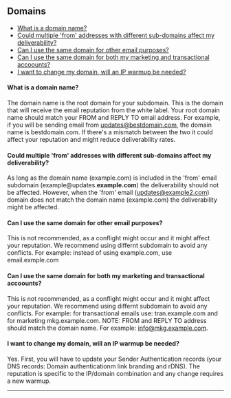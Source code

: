 ## Domains
<a id="domains"></a>
   - [What is a domain name? ](#what-is-domain)
   - [Could multiple 'from' addresses with different sub-domains affect my deliverability? ](#mult-from)
   - [Can I use the same domain for other email purposes? ](#same-domain)
   - [Can I use the same domain for both my marketing and transactional accoounts? ](#same-domain-tr-mkg)
   - [I want to change my domain, will an IP warmup be needed? ](#change-domain-warmup)
 
#### <a id="what-is-domain"></a>What is a domain name? 
The domain name is the root domain for your subdomain. This is the domain that will receive the email reputation from the white label. Your root domain name should match your FROM and REPLY TO email address. For example, if you will be sending email from updates@bestdomain.com, the domain name is bestdomain.com. If there's a mismatch between the two it could affect your reputation and might reduce deliverability rates.

#### <a id="mult-from"></a>Could multiple 'from' addresses with different sub-domains affect my deliverability?
As long as the domain name (example.com) is included in the 'from' email subdomain (example@updates.<b>example.com</b>) the deliverability should not be affected. However, when the 'from' email (updates@example2.com) domain does not match the domain name (example.com) the deliverability might be affected.

#### <a id="same-domain"></a>Can I use the same domain for other email purposes?
This is not recommended, as a conflight might occur and it might affect your reputation. We recommend using differnt subdomain to avoid any conflicts.
For example: instead of using example.com, use email.exmple.com

#### <a id="#same-domain-tr-mkg"></a>Can I use the same domain for both my marketing and transactional accoounts? 
This is not recommended, as a conflight might occur and it might affect your reputation. We recommend using differnt subdomain to avoid any conflicts.
For example: for transactional emails use: tran.example.com and for marketing mkg.example.com.
NOTE: FROM and REPLY TO address should match the domain name. For example: info@mkg.example.com.

#### <a id="#change-domain-warmup"></a>I want to change my domain, will an IP warmup be needed?
Yes. First, you will have to update your Sender Authentication records (your DNS records: Domain authenticationm link branding and rDNS). The reputation is specific to the IP/domain combination and any change requires a new warmup.


<HR>
